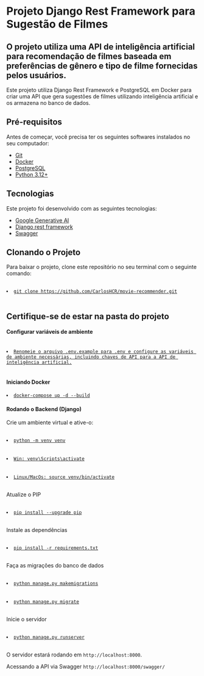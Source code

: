 <h1>Projeto Django Rest Framework para Sugestão de Filmes</h1>

<h2>O projeto utiliza uma API de inteligência artificial para recomendação de filmes baseada em preferências de gênero e tipo de filme fornecidas pelos usuários.</h2>

<p>Este projeto utiliza Django Rest Framework e PostgreSQL em Docker para criar uma API que gera sugestões de filmes utilizando inteligência artificial e os armazena no banco de dados.</p>

<h2>Pré-requisitos</h2>

<p>Antes de começar, você precisa ter os seguintes softwares instalados no seu computador:</p>
<ul>
  <li><a href="https://git-scm.com">Git</a></li>
  <li><a href="https://www.docker.com/">Docker</a></li>
  <li><a href="https://www.postgresql.org/">PostgreSQL</a></li>
  <li><a href="https://www.python.org/downloads/">Python 3.12+</a></li>
</ul>

<h2>Tecnologias</h2>

<p>Este projeto foi desenvolvido com as seguintes tecnologias:</p>

<ul>
  <li><a href="https://workspace.google.com/intl/pt-BR/solutions/ai/?utm_source=google&utm_medium=cpc&utm_campaign=latam-BR-all-es-dr-BKWS-all-all-trial-e-dr-1707806-LUAC0020236&utm_content=text-ad-none-any-DEV_c-CRE_694677572535-ADGP_Hybrid+%7C+BKWS+-+EXA+%7C+Txt-Gemini-Meet-KWID_43700079796748902-kwd-2235429706214&utm_term=KW_generative%20ai%20google%20meet-ST_generative+ai+google+meet&gad_source=1&gclid=CjwKCAjwtNi0BhA1EiwAWZaANNGaK5eRHFRocsHmmVkXv5EWm1rLvLFvYJ8osYdK3VXxxJB6DLkyzBoCKo4QAvD_BwE&gclsrc=aw.ds">Google Generative AI</a></li>
  <li><a href="https://www.django-rest-framework.org/">Django rest framework</a></li>
  <li><a href="https://swagger.io/">Swagger</a></li>
</ul>

<h2>Clonando o Projeto</h2>

<p>Para baixar o projeto, clone este repositório no seu terminal com o seguinte comando:</p>

<pre>
  <li><a href=""><code>git clone https://github.com/CarlosHCR/movie-recommender.git</code></a></li>
</pre>

<h2>Certifique-se de estar na pasta do projeto</h2>

<h4>Configurar variáveis de ambiente</h4>

<pre>
  <li><a href=""><code>Renomeie o arquivo .env.example para .env e configure as variáveis de ambiente necessárias, incluindo chaves de API para a API de inteligência artificial.</code></a></li>
</pre>

<h4>Iniciando Docker</h4>

<pre><li><a href=""><code>docker-compose up -d --build</code></a></li></pre>

<h4>Rodando o Backend (Django)</h4>

<p>Crie um ambiente virtual e ative-o:</p>

<pre>
  <li><a href=""><code>python -m venv venv</code></a></li>
  <li><a href=""><code>Win: venv\Scripts\activate</code></a></li>
  <li><a href=""><code>Linux/MacOs: source venv/bin/activate</code></a></li>
</pre>

<p>Atualize o PIP</p>

<pre>
  <li><a href=""><code>pip install --upgrade pip</code></a></li>
</pre>

<p>Instale as dependências</p>

<pre>
  <li><a href=""><code>pip install -r requirements.txt</code></a></li>
</pre>

<p>Faça as migrações do banco de dados</p>

<pre>
  <li><a href=""><code>python manage.py makemigrations</code></a></li>
  <li><a href=""><code>python manage.py migrate</code></a></li>
</pre>

<p>Inicie o servidor</p>

<pre>
  <li><a href=""><code>python manage.py runserver</code></a></li>
</pre>

<p>O servidor estará rodando em <code>http://localhost:8000</code>.</p>

<p>Acessando a API via Swagger <code>http://localhost:8000/swagger/</code> </p>
